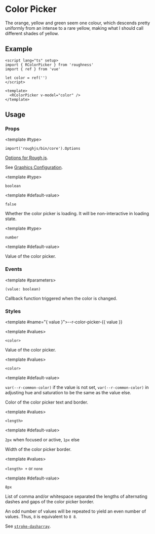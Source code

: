 <script lang="ts" setup>
import { RColorPicker, RDetails, RSpace, RTable, RText } from 'roughness'
import { ref } from 'vue'

let color = ref('')
</script>

# Color Picker

The orange, yellow and green seem one colour, which descends pretty uniformly from an intense to a rare yellow, making what I should call different shades of yellow.

## Example

<RDetails>
  <template #summary>Show Code</template>

```vue
<script lang="ts" setup>
import { RColorPicker } from 'roughness'
import { ref } from 'vue'

let color = ref('')
</script>

<template>
  <RColorPicker v-model="color" />
</template>
```

</RDetails>

<RColorPicker v-model="color" />

## Usage

### Props

<RPropsTable>

  <RProp name="graphics-options">

  <template #type>

  `import('roughjs/bin/core').Options`

  </template>

  [Options for Rough.js](https://github.com/rough-stuff/rough/wiki#options).

  See [Graphics Configuration](/components/graphics#component-prop).

  </RProp>

  <RProp name="loading">

  <template #type>

  `boolean`

  </template>

  <template #default-value>

  `false`

  </template>

  Whether the color picker is loading. It will be non-interactive in loading state.

  </RProp>

  <RProp name="model-value">

  <template #type>

  `number`

  </template>

  <template #default-value>
    </template>

  Value of the color picker.

  </RProp>

</RPropsTable>

### Events

<REventsTable>

  <REvent name="update:model-value">

  <template #parameters>

  `(value: boolean)`

  </template>

  Callback function triggered when the color is changed.

  </REvent>

</REventsTable>

### Styles

<RStylesTable>

  <template #name="{ value }">--r-color-picker-{{ value }}</template>

  <RStyle name="current-color">

  <template #values>

  `<color>`

  </template>

  Value of the color picker.

  </RStyle>

  <RStyle name="color">

  <template #values>

  `<color>`

  </template>

  <template #default-value>

  `var(--r-common-color)` if the value is not set, `var(--r-common-color)` in adjusting hue and saturation to be the same as the value else.

  </template>

  Color of the color picker text and border.

  </RStyle>

  <RStyle name="border-width">

  <template #values>

  `<length>`

  </template>

  <template #default-value>

  `2px` when focused or active, `1px` else

  </template>

  Width of the color picker border.

  </RStyle>

  <RStyle name="border-dash">

  <template #values>

  `<length> +` or `none`

  </template>

  <template #default-value>

  `8px`

  </template>

  List of comma and/or whitespace separated the lengths of alternating dashes and gaps of the color picker border.

  An odd number of values will be repeated to yield an even number of values. Thus, `8` is equivalent to `8 8`.

  See [`stroke-dasharray`](https://developer.mozilla.org/en-US/docs/Web/SVG/Attribute/stroke-dasharray).

  </RStyle>

</RStylesTable>
